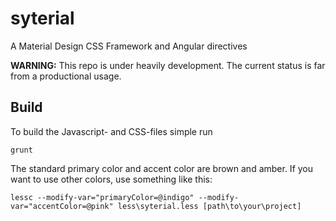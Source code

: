 # syterial
A Material Design CSS Framework and Angular directives

**WARNING:** This repo is under heavily development. The current status is far from a productional usage.

## Build

To build the Javascript- and CSS-files simple run

	grunt

The standard primary color and accent color are brown and amber.
If you want to use other colors, use something like this:

	lessc --modify-var="primaryColor=@indigo" --modify-var="accentColor=@pink" less\syterial.less [path\to\your\project]

	